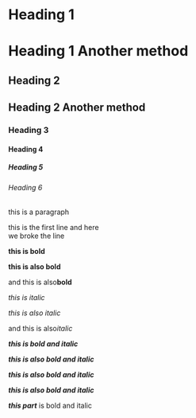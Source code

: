 # Heading 1
Heading 1 Another method
========================

## Heading 2
Heading 2 Another method
------------------------

### Heading 3

#### Heading 4

##### Heading 5

###### Heading 6


this is a paragraph


this is the first line and here<br>we broke the line


**this is bold**  

__this is also bold__  

and this is also**bold**  



*this is italic*  

_this is also italic_  

and this is also*italic*  



***this is bold and italic***  

___this is also bold and italic___  

__*this is also bold and italic*__  

**_this is also bold and italic_**  

***this part*** is bold and italic  
